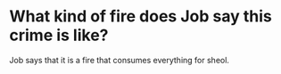 # What kind of fire does Job say this crime is like?

Job says that it is a fire that consumes everything for sheol.
